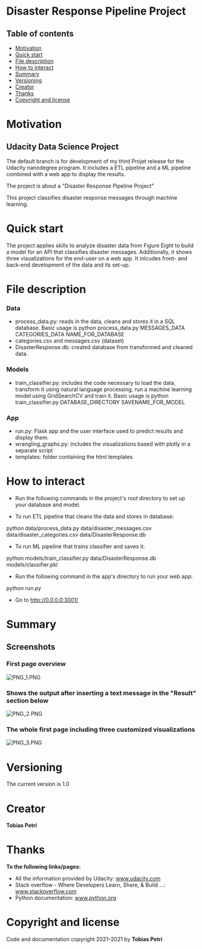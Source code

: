 
# Disaster Response Pipeline Project

## Table of contents

- [Motivation](#Motivation)
- [Quick start](#Quick-start)
- [File description](#File-description)
- [How to interact](#How-to-interact)
- [Summary](#Summary)
- [Versioning](#Versioning)
- [Creator](#Creator)
- [Thanks](#Thanks)
- [Copyright and license](#Copyright-and-license)

# Motivation

## Udacity Data Science Project

The default branch is for development of my third Projet release for the Udacity nanodegree program.
It includes a ETL pipeline and a ML pipeline combined with a web app to display the results.

The project is about a "Disaster Response Pipeline Project"

This project classifies disaster response messages through machine learning.


# Quick start

The project applies skills to analyze disaster data from Figure Eight to build a model for an API that classifies disaster messages. Additionally, it shows three visualizations for the end-user on a web app.
It inlcudes front- and back-end development of the data and its set-up.


# File description

### Data

- process_data.py: reads in the data, cleans and stores it in a SQL database. Basic usage is python process_data.py MESSAGES_DATA CATEGORIES_DATA NAME_FOR_DATABASE
- categories.csv and messages.csv (dataset)
- DisasterResponse.db: created database from transformed and cleaned data.

### Models
- train_classifier.py: includes the code necessary to load the data, transform it using natural language processing, run a machine learning model using GridSearchCV and train it. Basic usage is python train_classifier.py DATABASE_DIRECTORY SAVENAME_FOR_MODEL

### App
- run.py: Flask app and the user interface used to predict results and display them.
- wrangling_graphs.py: includes the visualizations based with plotly in a separate script 
- templates: folder containing the html templates



# How to interact

- Run the following commands in the project's root directory to set up your database and model.

- To run ETL pipeline that cleans the data and stores in database:

python data/process_data.py data/disaster_messages.csv data/disaster_categories.csv data/DisasterResponse.db 

- To run ML pipeline that trains classifier and saves it:

python models/train_classifier.py data/DisasterResponse.db models/classifier.pkl 

- Run the following command in the app's directory to run your web app:

python run.py

- Go to http://0.0.0.0:3001/

# Summary

## Screenshots


### First page overview

![PNG_1.PNG](attachment:PNG_1.PNG)


### Shows the output after inserting a text message in the "Result" section below

![PNG_2.PNG](attachment:PNG_2.PNG)

### The whole first page including three customized visualizations

![PNG_3.PNG](attachment:PNG_3.PNG)


# Versioning

The current version is 1.0

# Creator

**Tobias Petri**

# Thanks

**To the following links/pages:**

- All the information provided by Udacity: www.udacity.com
- Stack overflow - Where Developers Learn, Share, & Build ...: www.stackoverflow.com
- Python documentation: www.python.org

# Copyright and license

Code and documentation copyright 2021–2021 by **Tobias Petri**

